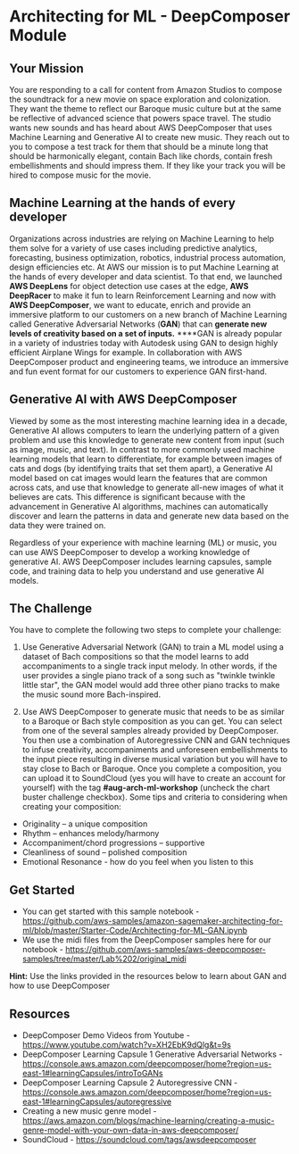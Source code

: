 # Architecting for ML - DeepComposer Module

## Your Mission

You are responding to a call for content from Amazon Studios to compose the soundtrack for a new movie on space exploration and colonization. They want the theme to reflect our Baroque music culture but at the same be reflective of advanced science that powers space travel. The studio wants new sounds and has heard about AWS DeepComposer that uses Machine Learning and Generative AI to create new music. They reach out to you to compose a test track for them that should be a minute long that should be harmonically elegant, contain Bach like chords, contain fresh embellishments and should impress them. If they like your track you will be hired to compose music for the movie.


## Machine Learning at the hands of every developer

Organizations across industries are relying on Machine Learning to help them solve for a variety of use cases including predictive analytics, forecasting, business optimization, robotics, industrial process automation, design efficiencies etc. At AWS our mission is to put Machine Learning at the hands of every developer and data scientist. To that end, we launched **AWS DeepLens** for object detection use cases at the edge, **AWS DeepRacer** to make it fun to learn Reinforcement Learning and now with **AWS DeepComposer**, we want to educate, enrich and provide an immersive platform to our customers on a new branch of Machine Learning called Generative Adversarial Networks (**GAN**) that can **generate new levels of creativity based on a set of inputs.** ****GAN is already popular in a variety of industries today with Autodesk using GAN to design highly efficient Airplane Wings for example. In collaboration with AWS DeepComposer product and engineering teams, we introduce an immersive and fun event format for our customers to experience GAN first-hand.


## Generative AI with AWS DeepComposer

Viewed by some as the most interesting machine learning idea in a decade, Generative AI allows computers to learn the underlying pattern of a given problem and use this knowledge to generate new content from input (such as image, music, and text). In contrast to more commonly used machine learning models that learn to differentiate, for example between images of cats and dogs (by identifying traits that set them apart), a Generative AI model based on cat images would learn the features that are common across cats, and use that knowledge to generate all-new images of what it believes are cats. This difference is significant because with the advancement in Generative AI algorithms, machines can automatically discover and learn the patterns in data and generate new data based on the data they were trained on.

Regardless of your experience with machine learning (ML) or music, you can use AWS DeepComposer to develop a working knowledge of generative AI. AWS DeepComposer includes learning capsules, sample code, and training data to help you understand and use generative AI models.

## The Challenge

You have to complete the following two steps to complete your challenge:

1. Use Generative Adversarial Network (GAN) to train a ML model using a dataset of Bach compositions so that the model learns to add accompaniments to a single track input melody. In other words, if the user provides a single piano track of a song such as "twinkle twinkle little star", the GAN model would add three other piano tracks to make the music sound more Bach-inspired. 

2. Use AWS DeepComposer to generate music that needs to be as similar to a Baroque or Bach style composition as you can get. You can select from one of the several samples already provided by DeepComposer. You then use a combination of Autoregressive CNN and GAN techniques to infuse creativity, accompaniments and unforeseen embellishments to the input piece resulting in diverse musical variation but you will have to stay close to Bach or Baroque. Once you complete a composition, you can upload it to SoundCloud (yes you will have to create an account for yourself) with the tag **#aug-arch-ml-workshop** (uncheck the chart buster challenge checkbox). Some tips and criteria to considering when creating your composition:

 * Originality – a unique composition
 * Rhythm – enhances melody/harmony
 * Accompaniment/chord progressions – supportive
 * Cleanliness of sound – polished composition
 * Emotional Resonance - how do you feel when you listen to this

## Get Started

* You can get started with this sample notebook - https://github.com/aws-samples/amazon-sagemaker-architecting-for-ml/blob/master/Starter-Code/Architecting-for-ML-GAN.ipynb
* We use the midi files from the DeepComposer samples here for our notebook - https://github.com/aws-samples/aws-deepcomposer-samples/tree/master/Lab%202/original_midi

**Hint:** Use the links provided in the resources below to learn about GAN and how to use DeepComposer

## Resources

* DeepComposer Demo Videos from Youtube - https://www.youtube.com/watch?v=XH2EbK9dQlg&t=9s
* DeepComposer Learning Capsule 1 Generative Adversarial Networks - https://console.aws.amazon.com/deepcomposer/home?region=us-east-1#learningCapsules/introToGANs
* DeepComposer Learning Capsule 2 Autoregressive CNN - https://console.aws.amazon.com/deepcomposer/home?region=us-east-1#learningCapsules/autoregressive
* Creating a new music genre model - https://aws.amazon.com/blogs/machine-learning/creating-a-music-genre-model-with-your-own-data-in-aws-deepcomposer/
* SoundCloud - https://soundcloud.com/tags/awsdeepcomposer
